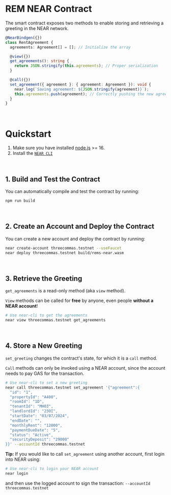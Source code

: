 # REM NEAR Contract

The smart contract exposes two methods to enable storing and retrieving a greeting in the NEAR network.

```ts
@NearBindgen({})
class RentAgreement {
  agreements: Agreement[] = []; // Initialize the array

  @view({})
  get_agreements(): string {
    return JSON.stringify(this.agreements); // Proper serialization
  }

  @call({})
  set_agreement({ agreement }: { agreement: Agreement }): void {
    near.log(`Saving agreement: ${JSON.stringify(agreement)}`);
    this.agreements.push(agreement); // Correctly pushing the new agreement
  }
}
```

<br />

# Quickstart

1. Make sure you have installed [node.js](https://nodejs.org/en/download/package-manager/) >= 16.
2. Install the [`NEAR CLI`](https://github.com/near/near-cli#setup)

<br />

## 1. Build and Test the Contract
You can automatically compile and test the contract by running:

```bash
npm run build
```

<br />

## 2. Create an Account and Deploy the Contract
You can create a new account and deploy the contract by running:

```bash
near create-account threecommas.testnet --useFaucet
near deploy threecommas.testnet build/rems-near.wasm
```

<br />


## 3. Retrieve the Greeting

`get_agreements` is a read-only method (aka `view` method).

`View` methods can be called for **free** by anyone, even people **without a NEAR account**!

```bash
# Use near-cli to get the agreements
near view threecommas.testnet get_agreements
```

<br />

## 4. Store a New Greeting
`set_greeting` changes the contract's state, for which it is a `call` method.

`Call` methods can only be invoked using a NEAR account, since the account needs to pay GAS for the transaction.

```bash
# Use near-cli to set a new greeting
near call threecommas.testnet set_agreement '{"agreement":{
  "id": "1",
  "propertyId": "A400",
  "roomId": "1D",
  "tenantId": "MH03",
  "landlordId": "23OI",
  "startDate": "03/07/2024",
  "endDate": "",
  "monthlyRent": "12000",
  "paymentDueDate": "5",
  "status": "Active",
  "securityDeposit": "29000"
}}' --accountId threecommas.testnet

```

**Tip:** If you would like to call `set_agreement` using another account, first login into NEAR using:

```bash
# Use near-cli to login your NEAR account
near login
```

and then use the logged account to sign the transaction: `--accountId threecommas.testnet`
